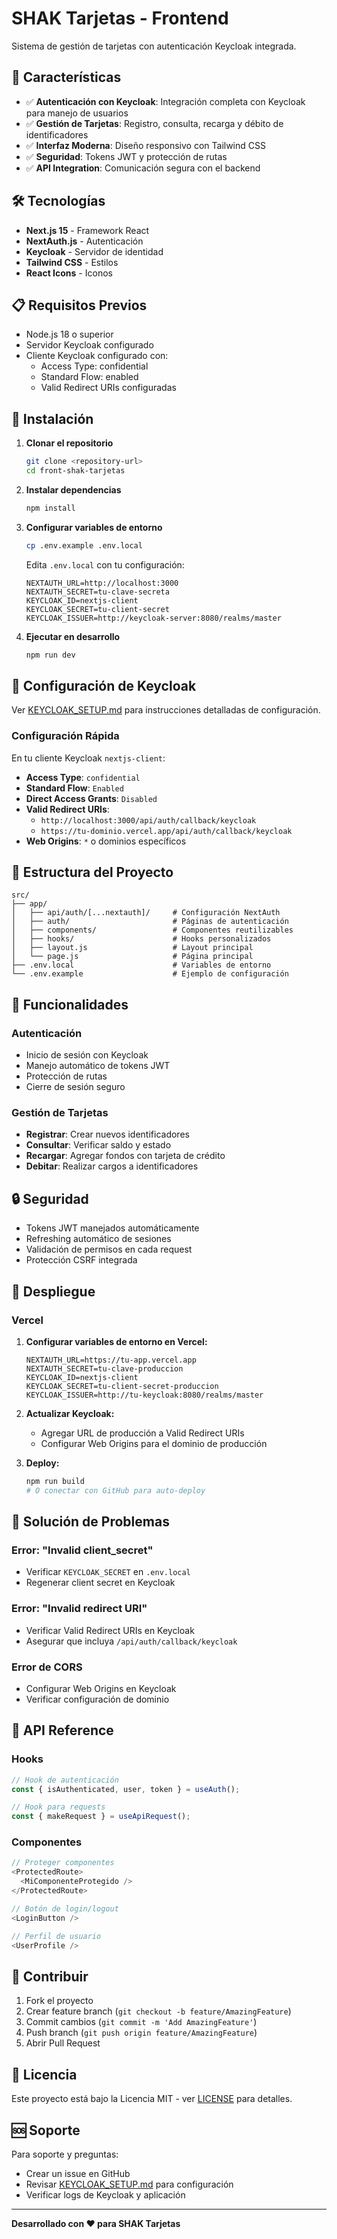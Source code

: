 # SHAK Tarjetas - Frontend

Sistema de gestión de tarjetas con autenticación Keycloak integrada.

## 🚀 Características

- ✅ **Autenticación con Keycloak**: Integración completa con Keycloak para manejo de usuarios
- ✅ **Gestión de Tarjetas**: Registro, consulta, recarga y débito de identificadores
- ✅ **Interfaz Moderna**: Diseño responsivo con Tailwind CSS
- ✅ **Seguridad**: Tokens JWT y protección de rutas
- ✅ **API Integration**: Comunicación segura con el backend

## 🛠️ Tecnologías

- **Next.js 15** - Framework React
- **NextAuth.js** - Autenticación
- **Keycloak** - Servidor de identidad
- **Tailwind CSS** - Estilos
- **React Icons** - Iconos

## 📋 Requisitos Previos

- Node.js 18 o superior
- Servidor Keycloak configurado
- Cliente Keycloak configurado con:
  - Access Type: confidential
  - Standard Flow: enabled
  - Valid Redirect URIs configuradas

## 🚀 Instalación

1. **Clonar el repositorio**

   ```bash
   git clone <repository-url>
   cd front-shak-tarjetas
   ```

2. **Instalar dependencias**

   ```bash
   npm install
   ```

3. **Configurar variables de entorno**

   ```bash
   cp .env.example .env.local
   ```

   Edita `.env.local` con tu configuración:

   ```env
   NEXTAUTH_URL=http://localhost:3000
   NEXTAUTH_SECRET=tu-clave-secreta
   KEYCLOAK_ID=nextjs-client
   KEYCLOAK_SECRET=tu-client-secret
   KEYCLOAK_ISSUER=http://keycloak-server:8080/realms/master
   ```

4. **Ejecutar en desarrollo**
   ```bash
   npm run dev
   ```

## 🔧 Configuración de Keycloak

Ver [KEYCLOAK_SETUP.md](./KEYCLOAK_SETUP.md) para instrucciones detalladas de configuración.

### Configuración Rápida

En tu cliente Keycloak `nextjs-client`:

- **Access Type**: `confidential`
- **Standard Flow**: `Enabled`
- **Direct Access Grants**: `Disabled`
- **Valid Redirect URIs**:
  - `http://localhost:3000/api/auth/callback/keycloak`
  - `https://tu-dominio.vercel.app/api/auth/callback/keycloak`
- **Web Origins**: `*` o dominios específicos

## 📁 Estructura del Proyecto

```
src/
├── app/
│   ├── api/auth/[...nextauth]/     # Configuración NextAuth
│   ├── auth/                       # Páginas de autenticación
│   ├── components/                 # Componentes reutilizables
│   ├── hooks/                      # Hooks personalizados
│   ├── layout.js                   # Layout principal
│   └── page.js                     # Página principal
├── .env.local                      # Variables de entorno
└── .env.example                    # Ejemplo de configuración
```

## 🎯 Funcionalidades

### Autenticación

- Inicio de sesión con Keycloak
- Manejo automático de tokens JWT
- Protección de rutas
- Cierre de sesión seguro

### Gestión de Tarjetas

- **Registrar**: Crear nuevos identificadores
- **Consultar**: Verificar saldo y estado
- **Recargar**: Agregar fondos con tarjeta de crédito
- **Debitar**: Realizar cargos a identificadores

## 🔒 Seguridad

- Tokens JWT manejados automáticamente
- Refreshing automático de sesiones
- Validación de permisos en cada request
- Protección CSRF integrada

## 🚢 Despliegue

### Vercel

1. **Configurar variables de entorno en Vercel:**

   ```env
   NEXTAUTH_URL=https://tu-app.vercel.app
   NEXTAUTH_SECRET=tu-clave-produccion
   KEYCLOAK_ID=nextjs-client
   KEYCLOAK_SECRET=tu-client-secret-produccion
   KEYCLOAK_ISSUER=http://tu-keycloak:8080/realms/master
   ```

2. **Actualizar Keycloak:**

   - Agregar URL de producción a Valid Redirect URIs
   - Configurar Web Origins para el dominio de producción

3. **Deploy:**
   ```bash
   npm run build
   # O conectar con GitHub para auto-deploy
   ```

## 🐛 Solución de Problemas

### Error: "Invalid client_secret"

- Verificar `KEYCLOAK_SECRET` en `.env.local`
- Regenerar client secret en Keycloak

### Error: "Invalid redirect URI"

- Verificar Valid Redirect URIs en Keycloak
- Asegurar que incluya `/api/auth/callback/keycloak`

### Error de CORS

- Configurar Web Origins en Keycloak
- Verificar configuración de dominio

## 📖 API Reference

### Hooks

```javascript
// Hook de autenticación
const { isAuthenticated, user, token } = useAuth();

// Hook para requests
const { makeRequest } = useApiRequest();
```

### Componentes

```javascript
// Proteger componentes
<ProtectedRoute>
  <MiComponenteProtegido />
</ProtectedRoute>

// Botón de login/logout
<LoginButton />

// Perfil de usuario
<UserProfile />
```

## 🤝 Contribuir

1. Fork el proyecto
2. Crear feature branch (`git checkout -b feature/AmazingFeature`)
3. Commit cambios (`git commit -m 'Add AmazingFeature'`)
4. Push branch (`git push origin feature/AmazingFeature`)
5. Abrir Pull Request

## 📄 Licencia

Este proyecto está bajo la Licencia MIT - ver [LICENSE](LICENSE) para detalles.

## 🆘 Soporte

Para soporte y preguntas:

- Crear un issue en GitHub
- Revisar [KEYCLOAK_SETUP.md](./KEYCLOAK_SETUP.md) para configuración
- Verificar logs de Keycloak y aplicación

---

**Desarrollado con ❤️ para SHAK Tarjetas**
